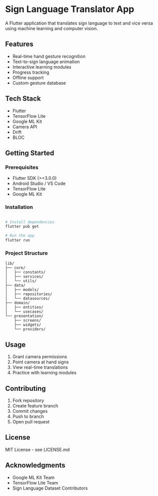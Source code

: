 # Sign Language Translator App

A Flutter application that translates sign language to text and vice versa using machine learning and computer vision.

## Features

- Real-time hand gesture recognition
- Text-to-sign language animation
- Interactive learning modules
- Progress tracking
- Offline support
- Custom gesture database

## Tech Stack

- Flutter
- TensorFlow Lite
- Google ML Kit
- Camera API
- Drift
- BLOC

## Getting Started

### Prerequisites

- Flutter SDK (>=3.0.0)
- Android Studio / VS Code
- TensorFlow Lite
- Google ML Kit

### Installation

```bash

# Install dependencies
flutter pub get

# Run the app
flutter run
```

### Project Structure

```
lib/
├── core/
│   ├── constants/
│   ├── services/
│   └── utils/
├── data/
│   ├── models/
│   ├── repositories/
│   └── datasources/
├── domain/
│   ├── entities/
│   └── usecases/
└── presentation/
    ├── screens/
    ├── widgets/
    └── providers/
```

## Usage

1. Grant camera permissions
2. Point camera at hand signs
3. View real-time translations
4. Practice with learning modules

## Contributing

1. Fork repository
2. Create feature branch
3. Commit changes
4. Push to branch
5. Open pull request

## License

MIT License - see LICENSE.md

## Acknowledgments

- Google ML Kit Team
- TensorFlow Lite Team
- Sign Language Dataset Contributors